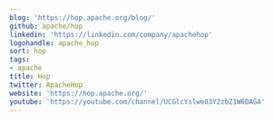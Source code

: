 ```yaml
---
blog: 'https://hop.apache.org/blog/'
github: apache/hop
linkedin: 'https://linkedin.com/company/apachehop'
logohandle: apache_hop
sort: hop
tags:
- apache
title: Hop
twitter: ApacheHop
website: 'https://hop.apache.org/'
youtube: 'https://youtube.com/channel/UCGlcYslwe03Y2zbZ1W6DAGA'
---
```

